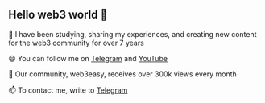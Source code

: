 ## Hello web3 world 👋

🔭 I have been studying, sharing my experiences, and creating new content for the web3 community for over 7 years

😄 You can follow me on [Telegram](https://t.me/+gUf4WNcC0rk0NDk6) and [YouTube](https://www.youtube.com/@web3easy)

🌱 Our community, web3easy, receives over 300k views every month

📫 To contact me, write to [Telegram](http://t.me/web3peasy)

<!--
**web3easy/web3easy** is a ✨ _special_ ✨ repository because its `README.md` (this file) appears on your GitHub profile.

Here are some ideas to get you started:

- 🔭 I’m currently working on ...
- 🌱 I’m currently learning ...
- 👯 I’m looking to collaborate on ...
- 🤔 I’m looking for help with ...
- 💬 Ask me about ...
- 📫 How to reach me: ...
- 😄 Pronouns: ...
- ⚡ Fun fact: ...
-->
